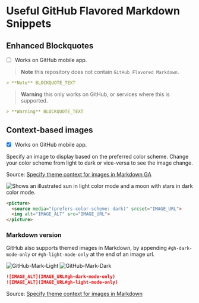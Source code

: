 # Useful GitHub Flavored Markdown Snippets

## Enhanced Blockquotes

- [ ] Works on GitHub mobile app.

> **Note** this repository does not contain `GitHub Flavored Markdown`.

```md
> **Note** BLOCKQUOTE_TEXT
```
> **Warning** this only works on GitHub, or services where this is supported.

```md
> **Warning** BLOCKQUOTE_TEXT
```

## Context-based images

- [x] Works on GitHub mobile app.

Specify an image to display based on the preferred color scheme. Change your color scheme from light to dark or vice-versa to see the image change.

Source: [Specify theme context for images in Markdown GA](https://github.blog/changelog/2022-08-15-specify-theme-context-for-images-in-markdown-ga/)

<picture>
  <source media="(prefers-color-scheme: dark)" srcset="https://user-images.githubusercontent.com/25423296/163456776-7f95b81a-f1ed-45f7-b7ab-8fa810d529fa.png">
  <img alt="Shows an illustrated sun in light color mode and a moon with stars in dark color mode." src="https://user-images.githubusercontent.com/25423296/163456779-a8556205-d0a5-45e2-ac17-42d089e3c3f8.png">
</picture>

```md
<picture>
  <source media="(prefers-color-scheme: dark)" srcset="IMAGE_URL">
  <img alt="IMAGE_ALT" src="IMAGE_URL">
</picture>
```

### Markdown version

GitHub also supports themed images in Markdown, by appending `#gh-dark-mode-only` or `#gh-light-mode-only` at the end of an image url.

![GitHub-Mark-Light](https://user-images.githubusercontent.com/3369400/139447912-e0f43f33-6d9f-45f8-be46-2df5bbc91289.png#gh-dark-mode-only)
![GitHub-Mark-Dark](https://user-images.githubusercontent.com/3369400/139448065-39a229ba-4b06-434b-bc67-616e2ed80c8f.png#gh-light-mode-only)

```md
![IMAGE_ALT](IMAGE_URL#gh-dark-mode-only)
![IMAGE_ALT](IMAGE_URL#gh-light-mode-only)
```

Source: [Specify theme context for images in Markdown](https://github.blog/changelog/2021-11-24-specify-theme-context-for-images-in-markdown/)
